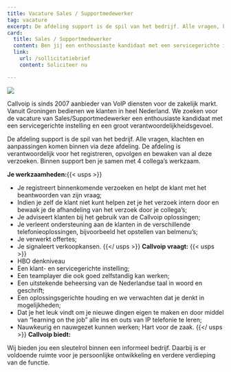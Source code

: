 ```yaml
---
title: Vacature Sales / Supportmedewerker
tag: vacature
excerpt: De afdeling support is de spil van het bedrijf. Alle vragen, klachten en aanpassingen komen binnen via deze afdeling. De afdeling is verantwoordelijk voor het registreren, opvolgen en bewaken van al deze verzoeken.
card:
  title: Sales / Supportmedewerker
  content: Ben jij een enthousiaste kandidaat met een servicegerichte instelling en een groot verantwoordelijkheidsgevoelzijn? Dan wij op zoek naar jou!
  link:
    url: /sollicitatiebrief
    content: Soliciteer nu

---
```

![](https://res.cloudinary.com/callvoip/image/upload/v1570901743/koffie_only_vqedsv.png)


Callvoip is sinds 2007 aanbieder van VoIP diensten voor de zakelijk markt. Vanuit Groningen bedienen we klanten in heel Nederland. 
We zoeken voor de vacature van Sales/Supportmedewerker een enthousiaste kandidaat met een servicegerichte instelling en een groot verantwoordelijkheidsgevoel.

De afdeling support is de spil van het bedrijf. Alle vragen, klachten en aanpassingen komen binnen via deze afdeling. 
De afdeling is verantwoordelijk voor het registreren, opvolgen en bewaken van al deze verzoeken. 
Binnen support ben je samen met 4 collega’s werkzaam.

**Je werkzaamheden:**{{< usps >}}
* Je registreert binnenkomende verzoeken en helpt de klant met het beantwoorden van zijn vraag; 
* Indien je zelf de klant niet kunt helpen zet je het verzoek intern door en bewaak je de afhandeling van het verzoek door je collega’s;
* Je adviseert klanten bij het gebruik van de Callvoip oplossingen;
* Je verleent ondersteuning aan de klanten in de verschillende telefonieoplossingen, bijvoorbeeld het opstellen van belmenu’s;
* Je verwerkt offertes;
* Je signaleert verkoopkansen.
{{</ usps >}}
**Callvoip vraagt:**
{{< usps >}} 
* HBO denkniveau
* Een klant- en servicegerichte instelling;
* Een teamplayer die ook goed zelfstandig kan werken;
* Een uitstekende beheersing van de Nederlandse taal in woord en geschrift;
* Een oplossingsgerichte houding en we verwachten dat je denkt in mogelijkheden;
* Dat je het leuk vindt om je nieuwe dingen eigen te maken en door middel van “learning on the job” alle ins en outs van IP telefonie te leren;
* Nauwkeurig en nauwgezet kunnen werken; Hart voor de zaak.
{{</ usps >}}
**Callvoip biedt:**

Wij bieden jou een sleutelrol binnen een informeel bedrijf. Daarbij is er voldoende ruimte voor je persoonlijke ontwikkeling en verdere verdieping van de functie.
